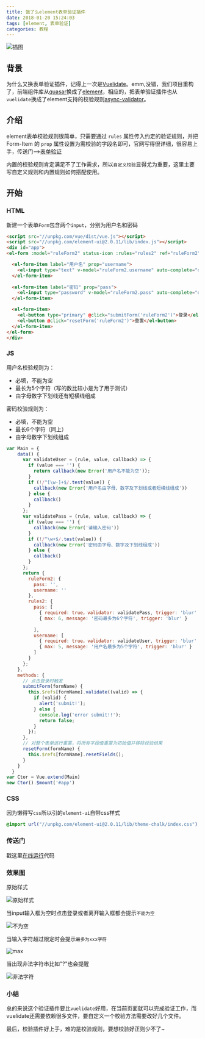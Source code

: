 ```yaml
---
title: 饿了么element表单验证插件
date: 2018-01-20 15:24:03
tags: [element, 表单验证]
categories: 教程
---
```


![插图](http://p1cjg886l.bkt.clouddn.com/ele5.jpg)



## 背景

为什么又换表单验证插件，记得上一次是[Vuelidate](https://evey-huang.github.io./2017/12/12/vuelidate/)。emm,没错，我们项目重构了，前端组件库从[quasar](http://quasar-framework.org/)换成了[element](http://element.eleme.io/#/zh-CN)，相应的，把表单验证插件也从`vuelidate`换成了element支持的校验规则[async-validator](https://github.com/yiminghe/async-validator)。

## 介绍

element表单校验规则很简单，只需要通过 `rules` 属性传入约定的验证规则，并把 Form-Item 的 `prop` 属性设置为需校验的字段名即可，官网写得很详细，很容易上手，传送门—>[表单验证](http://element.eleme.io/#/zh-CN/component/form)

内置的校验规则肯定满足不了工作需求，所以`自定义校验`显得尤为重要，这里主要写自定义规则和内置规则如何搭配使用。

## 开始

### HTML

新建一个表单`Form`包含两个`input`，分别为用户名和密码

```html
<script src="//unpkg.com/vue/dist/vue.js"></script>
<script src="//unpkg.com/element-ui@2.0.11/lib/index.js"></script>
<div id="app">
<el-form :model="ruleForm2" status-icon :rules="rules2" ref="ruleForm2" label-width="100px" class="demo-ruleForm">

  <el-form-item label="用户名" prop="username">
    <el-input type="text" v-model="ruleForm2.username" auto-complete="off"></el-input>
  </el-form-item>
  
  <el-form-item label="密码" prop="pass">
    <el-input type="password" v-model="ruleForm2.pass" auto-complete="off"></el-input>
  </el-form-item>

  <el-form-item>
    <el-button type="primary" @click="submitForm('ruleForm2')">登录</el-button>
    <el-button @click="resetForm('ruleForm2')">重置</el-button>
  </el-form-item>
</el-form>
</div>
```

### JS

用户名校验规则为：

- 必填，不能为空
- 最长为5个字符（写的数比较小是为了用于测试）
- 由字母数字下划线还有短横线组成

密码校验规则为：

- 必填，不能为空
- 最长6个字符（同上）
- 由字母数字下划线组成

```js
var Main = {
    data() {
      var validateUser = (rule, value, callback) => {
        if (value === '') {
          return callback(new Error('用户名不能为空'));
        }
        if (!/^[\w-]+$/.test(value)) {
          callback(new Error('用户名由字母、数字及下划线或者短横线组成'))
        } else {
          callback()
        }
      };
      var validatePass = (rule, value, callback) => {
        if (value === '') {
          callback(new Error('请输入密码'))
        }
        if (!/^\w+$/.test(value)) {
          callback(new Error('密码由字母、数字及下划线组成'))
        } else {
          callback()
        }
      };
      return {
        ruleForm2: {
          pass: '',
          username: ''
        },
        rules2: {
          pass: [
            { required: true，validator: validatePass, trigger: 'blur' },
            { max: 6, message: '密码最多为6个字符', trigger: 'blur' }
            
          ],
          username: [
            { required: true，validator: validateUser, trigger: 'blur' },
            { max: 5, message: '用户名最多为5个字符', trigger: 'blur' }
          ]
        }
      };
    },
    methods: {
      // 点击登录时触发
      submitForm(formName) {
        this.$refs[formName].validate((valid) => {
          if (valid) {
            alert('submit!');
          } else {
            console.log('error submit!!');
            return false;
          }
        });
      },
      // 对整个表单进行重置，将所有字段值重置为初始值并移除校验结果
      resetForm(formName) {
        this.$refs[formName].resetFields();
      }
    }
  }
var Ctor = Vue.extend(Main)
new Ctor().$mount('#app')
```

### CSS

因为懒得写`css`所以引的`element-ui`自带css样式

```css
@import url("//unpkg.com/element-ui@2.0.11/lib/theme-chalk/index.css");
```



### 传送门

戳这里[在线运行](https://jsfiddle.net/eveyyyy/3m5zx8ou/4/)代码



### 效果图

原始样式

![原始样式](http://p1cjg886l.bkt.clouddn.com/ele1.png)



当input输入框为空时点击登录或者离开输入框都会提示`不能为空`

![不为空](http://p1cjg886l.bkt.clouddn.com/ele2.png)



当输入字符超过限定时会提示`最多为xxx字符`

![max](http://p1cjg886l.bkt.clouddn.com/ele3.png)



当出现非法字符串比如"?"也会提醒

![非法字符](http://p1cjg886l.bkt.clouddn.com/ele4.png)



### 小结

总的来说这个验证插件要比`vuelidate`好用，在当前页面就可以完成验证工作，而vuelidate还需要依赖很多文件，要自定义一个校验方法需要改好几个文件。

最后，校验插件好上手，难的是校验规则，要想校验好正则少不了~